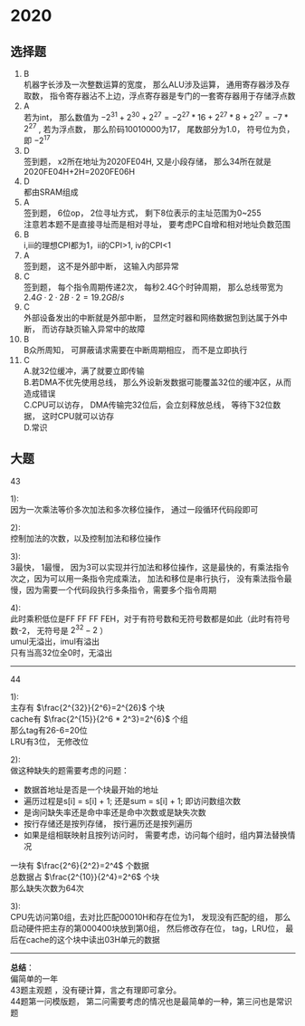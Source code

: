 # 2020
## 选择题
1.  B  
机器字长涉及一次整数运算的宽度， 那么ALU涉及运算， 通用寄存器涉及存取数， 指令寄存器沾不上边，浮点寄存器是专门的一套寄存器用于存储浮点数  
1.  A  
若为int， 那么数值为 $-2^{31}+2^{30}+2^{27} = -2 ^ {27} * 16 + 2 ^ {27} * 8 + 2 ^ {27} = -7 * 2 ^ {27}$ , 若为浮点数， 那么阶码10010000为17， 尾数部分为1.0， 符号位为负， 即 $-2^{17}$  
1.  D  
签到题， x2所在地址为2020FE04H, 又是小段存储， 那么34所在就是2020FE04H+2H=2020FE06H  
1.  D  
都由SRAM组成  
1.  A  
签到题， 6位op， 2位寻址方式， 剩下8位表示的主址范围为0~255  
注意若本题不是直接寻址而是相对寻址， 要考虑PC自增和相对地址负数范围  
1.  B  
i,iii的理想CPI都为1，ii的CPI>1, iv的CPI<1  
1.  A  
签到题， 这不是外部中断， 这输入内部异常  
1.  C  
签到题， 每个指令周期传递2次， 每秒2.4G个时钟周期， 那么总线带宽为 $2.4G·2·2B·2=19.2GB/s$  
1.  C  
外部设备发出的中断就是外部中断， 显然定时器和网络数据包到达属于外中断， 而访存缺页输入异常中的故障  
1.  B  
B众所周知， 可屏蔽请求需要在中断周期相应， 而不是立即执行  
1.  C  
A.就32位缓冲，满了就要立即传输  
B.若DMA不优先使用总线， 那么外设新发数据可能覆盖32位的缓冲区，从而造成错误  
C.CPU可以访存， DMA传输完32位后，会立刻释放总线， 等待下32位数据， 这时CPU就可以访存  
D.常识  
## 大题
43  

1):  
因为一次乘法等价多次加法和多次移位操作， 通过一段循环代码段即可  

2):  
控制加法的次数，以及控制加法和移位操作  

3):  
3最快， 1最慢， 因为3可以实现并行加法和移位操作，这是最快的，有乘法指令次之，因为可以用一条指令完成乘法， 加法和移位是串行执行， 没有乘法指令最慢，因为需要一个代码段执行多条指令，需要多个指令周期  

4):  
此时乘积低位是FF FF FF FEH，对于有符号数和无符号数都是如此（此时有符号数-2， 无符号是 $2^{32}-2$ ）  
umul无溢出，imul有溢出  
只有当高32位全0时，无溢出  
***  
44  

1):  
主存有 $\frac{2^{32}}{2^6}=2^{26}$ 个块  
cache有 $\frac{2^{15}}{2^6 * 2^3}=2^{6}$ 个组  
那么tag有26-6=20位  
LRU有3位， 无修改位  

2):  
做这种缺失的题需要考虑的问题：  
* 数据首地址是否是一个块最开始的地址  
* 遍历过程是s[i] = s[i] + 1; 还是sum = s[i] + 1; 即访问数组次数 
* 是询问缺失率还是命中率还是命中次数或是缺失次数  
* 按行存储还是按列存储， 按行遍历还是按列遍历  
* 如果是组相联映射且按列访问时， 需要考虑，访问每个组时，组内算法替换情况  

一块有 $\frac{2^6}{2^2}=2^4$ 个数据  
总数据占 $\frac{2^{10}}{2^4}=2^6$ 个块  
那么缺失次数为64次  

3):  
CPU先访问第0组，去对比匹配00010H和存在位为1， 发现没有匹配的组， 那么启动硬件把主存的第000400块放到第0组， 然后修改存在位， tag，LRU位， 最后在cache的这个块中读出03H单元的数据  
***
**总结**：  
偏简单的一年  
43题主观题 ，没有硬计算，言之有理即可拿分。  
44题第一问模版题， 第二问需要考虑的情况也是最简单的一种，第三问也是常识题  